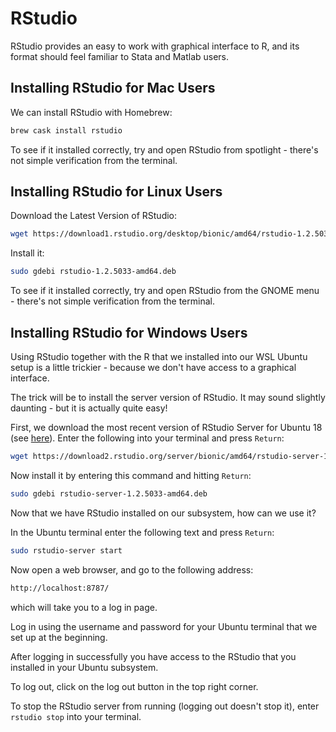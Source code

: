 # RStudio

RStudio provides an easy to work with graphical interface to R, and its format should feel familiar to Stata and Matlab users.

## Installing RStudio for Mac Users

We can install RStudio with Homebrew:

``` bash
brew cask install rstudio
```

To see if it installed correctly, try and open RStudio from spotlight - there's not simple verification from the terminal.

## Installing RStudio for Linux Users

Download the Latest Version of RStudio:

``` bash
wget https://download1.rstudio.org/desktop/bionic/amd64/rstudio-1.2.5033-amd64.deb
```

Install it:

```bash
sudo gdebi rstudio-1.2.5033-amd64.deb
```

To see if it installed correctly, try and open RStudio from the GNOME menu - there's not simple verification from the terminal.

## Installing RStudio for Windows Users

Using RStudio together with the R that we installed into our WSL Ubuntu setup is a little trickier - because we don't have access to a graphical interface.

The trick will be to install the server version of RStudio.
It may sound slightly daunting - but it is actually quite easy!

First, we download the most recent version of RStudio Server for Ubuntu 18 (see [here](https://rstudio.com/products/rstudio/download-server/debian-ubuntu/)).
Enter the following into your terminal and press `Return`:

```bash
wget https://download2.rstudio.org/server/bionic/amd64/rstudio-server-1.2.5033-amd64.deb
```

Now install it by entering this command and hitting `Return`:

``` bash
sudo gdebi rstudio-server-1.2.5033-amd64.deb
```

Now that we have RStudio installed on our subsystem, how can we use it?

In the Ubuntu terminal enter the following text and press `Return`:

```bash
sudo rstudio-server start
```

Now open a web browser, and go to the following address:

```bash
http://localhost:8787/
```

which will take you to a log in page.

Log in using the username and password for your Ubuntu terminal that we set up at the beginning.

After logging in successfully you have access to the RStudio that you installed in your Ubuntu subsystem.

To log out, click on the log out button in the top right corner.

To stop the RStudio server from running (logging out doesn't stop it), enter `rstudio stop` into your terminal.
